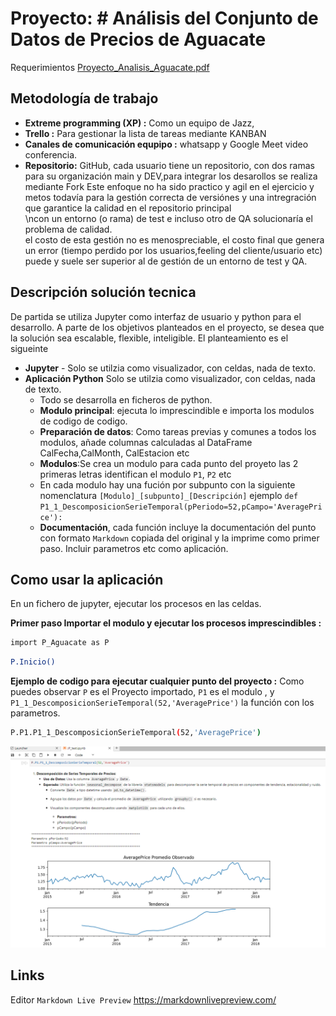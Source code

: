 # Proyecto: # Análisis del Conjunto de Datos de Precios de Aguacate 

Requerimientos [Proyecto_Analisis_Aguacate.pdf](/documentacion/Proyecto_Analisis_Aguacate.pdf) 

## Metodología de trabajo

- **Extreme programming (XP) :** Como un equipo de Jazz,
- **Trello :** Para gestionar la lista de tareas mediante KANBAN 
- **Canales de comunicación equpipo :** whatsapp  y Google Meet video conferencia.
- **Repositorio:** GitHub, cada usuario tiene un repositorio, con dos ramas para su organización main y DEV,para integrar los desarollos se realiza mediante Fork
Este enfoque no ha sido practico y agil en el ejercicio y metos todavía para la gestión correcta de versiónes y una intregración que garantice la calidad en el repositorio principal  
\ncon un entorno (o rama) de test e incluso otro de QA solucionaría el problema de calidad.  
el costo de esta gestión no es menospreciable, el costo final que genera un error (tiempo perdido por los usuarios,feeling del cliente/usuario etc) puede y suele ser superior al de gestión de un entorno de test y QA.
## Descripción solución tecnica
  De partida se utiliza Jupyter como interfaz de usuario y python para el desarrollo.
  A parte de los objetivos planteados en el proyecto, se desea que la solución sea escalable, flexible, inteligible. 
  El planteamiento es el sigueinte
- **Jupyter** - Solo se utilzia como visualizador, con celdas, nada de texto.
- **Aplicación Python** Solo se utilzia como visualizador, con celdas, nada de texto.
   - Todo se desarrolla en ficheros de python.
  - **Modulo principal**:  ejecuta lo imprescindible e importa los modulos de codigo de codigo.
  - **Preparación de datos**: Como tareas previas y comunes a todos los modulos, añade columnas calculadas al DataFrame CalFecha,CalMonth, CalEstacion etc 
  - **Modulos**:Se crea un modulo para cada punto del proyeto las 2 primeras letras identifican el modulo `P1`, `P2` etc
  - En cada modulo hay una fución por subpunto con la siguiente nomenclatura `[Modulo]_[subpunto]_[Descripción]` ejemplo `def P1_1_DescomposicionSerieTemporal(pPeriodo=52,pCampo='AveragePrice'):`
  - **Documentación**, cada función incluye la documentación del punto con formato `Markdown` copiada del original y la imprime como primer paso. Incluir parametros etc como aplicación.

      
## Como usar la aplicación

En un fichero de jupyter, ejecutar los procesos en las celdas.

**Primer paso Importar el modulo y ejecutar los procesos imprescindibles :**


```sh
import P_Aguacate as P
```
```sh
P.Inicio()
```

**Ejemplo de codigo para ejecutar cualquier punto del proyecto :**
Como puedes observar `P` es el Proyecto importado, `P1` es el modulo , y `P1_1_DescomposicionSerieTemporal(52,'AveragePrice')` la función con los parametros.
```sh
P.P1.P1_1_DescomposicionSerieTemporal(52,'AveragePrice')
```
![Readme ejemplo 01](/documentacion/Readme_Ejemplo.png)

## Links

Editor `Markdown Live Preview` https://markdownlivepreview.com/


